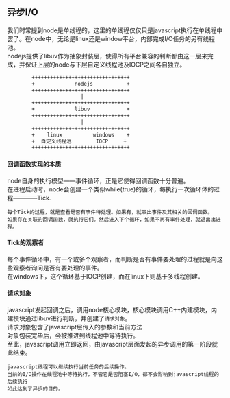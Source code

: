 ## 异步I/O
我们时常提到node是单线程的，这里的单线程仅仅只是javascript执行在单线程中罢了。在node中，无论是linux还是window平台，内部完成I/O任务的另有线程池。  
nodejs提供了libuv作为抽象封装层，使得所有平台兼容的判断都由这一层来完成，并保证上层的node与下层自定义线程池及IOCP之间各自独立。
```txt
        ++++++++++++++++++++++++++++++++
        +             nodejs           +
        ++++++++++++++++++++++++++++++++
                        |
        ++++++++++++++++++++++++++++++++
        +             libuv            +
        ++++++++++++++++++++++++++++++++
                        |
        ++++++++++++++++++++++++++++++++
        +    linux          windows    +
        +  自定义线程池        IOCP     +
        ++++++++++++++++++++++++++++++++
```
#### 回调函数实现的本质
node自身的执行模型——事件循环，正是它使得回调函数十分普遍。  
在进程启动时，node会创建一个类似while(true)的循环，每执行一次循环体的过程————Tick.
```
每个Tick的过程，就是查看是否有事件待处理。如果有，就取出事件及其相关的回调函数。
如果存在关联的回调函数，就执行它们。然后进入下个循环，如果不再有事件处理，就退出出进程。
```
#### Tick的观察者
每个事件循环中，有一个或多个观察者，而判断是否有事件要处理的过程就是向这些观察者询问是否有要处理的事件。  
在windows下，这个循环基于IOCP创建，而在linux下则基于多线程创建。
#### 请求对象
javascript发起回调之后，调用node核心模块，核心模块调用C++内建模块，内建模块通过libuv进行判断，并创建了`请求对象`。  
请求对象包含了javascript层传入的参数和当前方法  
对象包装完毕后，会被推进到线程池中等待执行。  
至此，javascript调用立即返回，由javascript层面发起的异步调用的第一阶段就此结束。  

```
javascript线程可以继续执行当前任务的后续操作。
当前的I/O操作在线程池中等待执行，不管它是否阻塞I/O，都不会影响到javascript线程的后续执行
如此达到了异步的目的。
```
